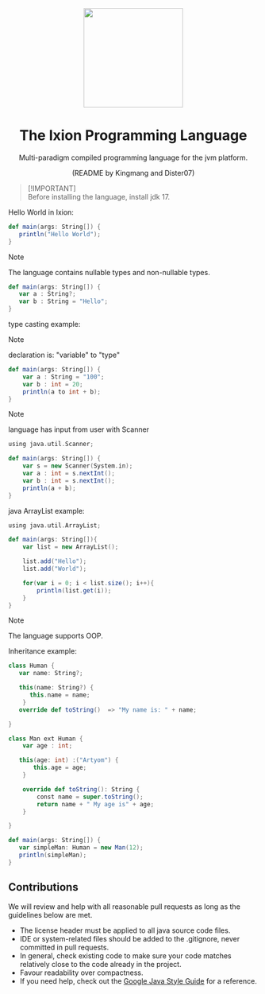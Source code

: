 <div align="center">
  <img src="https://github.com/IxionLang/Ixion/blob/main/assets/icon.png" width="200">

<h1>The Ixion Programming Language</h1>
Multi-paradigm compiled programming language for the jvm platform.

(README by Kingmang and Dister07)
</div>


> [!IMPORTANT] \
> Before installing the language, install jdk 17.

Hello World in Ixion:

```scala
def main(args: String[]) {
   println("Hello World");
}
```

> [!NOTE]
> The language contains nullable types and non-nullable types.

```scala
def main(args: String[]) {
   var a : String?;
   var b : String = "Hello";
}
```

type casting example:

> [!NOTE]
> declaration is: "variable" to "type"
```scala
def main(args: String[]) {
    var a : String = "100";
    var b : int = 20;
    println(a to int + b);
}
```

> [!NOTE]
> language has input from user with Scanner

```scala
using java.util.Scanner;

def main(args: String[]) {
    var s = new Scanner(System.in);
    var a : int = s.nextInt();
    var b : int = s.nextInt();
    println(a + b);
}
```

java ArrayList example:

```scala
using java.util.ArrayList;

def main(args: String[]){
    var list = new ArrayList();

    list.add("Hello");
    list.add("World");

    for(var i = 0; i < list.size(); i++){
        println(list.get(i));
    }
}
```

> [!NOTE]
> The language supports OOP.

Inheritance example:

```scala
class Human {
   var name: String?;

   this(name: String?) {
      this.name = name;
    }
   override def toString()  => "My name is: " + name;

}

class Man ext Human {
    var age : int;

   this(age: int) :("Artyom") {
       this.age = age;
    }

    override def toString(): String {
        const name = super.toString();
        return name + " My age is" + age;
    }

}

def main(args: String[]) {
   var simpleMan: Human = new Man(12);
   println(simpleMan);
}
```

## Contributions
We will review and help with all reasonable pull requests as long as the guidelines below are met.

- The license header must be applied to all java source code files.
- IDE or system-related files should be added to the .gitignore, never committed in pull requests.
- In general, check existing code to make sure your code matches relatively close to the code already in the project.
- Favour readability over compactness.
- If you need help, check out the [Google Java Style Guide](https://google.github.io/styleguide/javaguide.html) for a reference.

